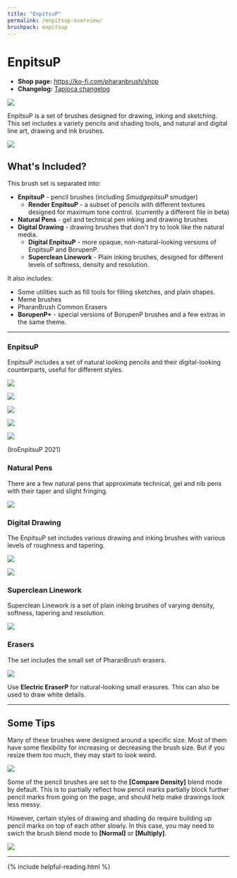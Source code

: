 ```yaml
---
title: "EnpitsuP"
permalink: /enpitsup-overview/
brushpack: enpitsup
---
```


# EnpitsuP

- **Shop page:** https://ko-fi.com/pharanbrush/shop
- **Changelog:** [Tapioca changelog](../enpitsup-changelog)

![](img/enpitsup/enpitsup-cover-mini.png)

EnpitsuP is a set of brushes designed for drawing, inking and sketching. This set includes a variety pencils and shading tools, and natural and digital line art, drawing and ink brushes.

![](img/enpitsup/enpitsup-montage-01.gif)

## What's Included?

This brush set is separated into:
- **EnpitsuP** - pencil brushes (including *SmudgepitsuP* smudger)
    - **Render EnpitsuP** - a subset of pencils with different textures designed for maximum tone control. (currently a different file in beta)
- **Natural Pens** - gel and technical pen inking and drawing brushes
- **Digital Drawing** - drawing brushes that don't try to look like the natural media.
    - **Digital EnpitsuP** - more opaque, non-natural-looking versions of EnpitsuP and BorupenP.
    - **Superclean Linework** - Plain inking brushes, designed for different levels of softness, density and resolution.

It also includes:
- Some utilities such as fill tools for filling sketches, and plain shapes.
- Meme brushes
- PharanBrush Common Erasers
- **BorupenP+** - special versions of BorupenP brushes and a few extras in the same theme.

---

### EnpitsuP

EnpitsuP includes a set of natural looking pencils and their digital-looking counterparts, useful for different styles.

![](img/enpitsup/enpitsup-quackwell-bar.gif)

![](img/enpitsup/enpitsup-pencils.jpg)

![](img/enpitsup/enpitsup-quackwell.jpg)

![](img/enpitsup/enpitsup-renderenpitsu-beta.png)

![](img/enpitsup/enpitsup-iroenpitsu-2021.gif)

(IroEnpitsuP 2021)


### Natural Pens

There are a few natural pens that approximate technical, gel and nib pens with their taper and slight fringing.

![](img/enpitsup/enpitsup-naturalpens.jpg)


### Digital Drawing

The EnpitsuP set includes various drawing and inking brushes with various levels of roughness and tapering.

![](img/enpitsup/enpitsup-inkers-bar.gif)

![](img/enpitsup/enpitsup-digital-drawing.jpg)


### Superclean Linework

Superclean Linework is a set of plain inking brushes of varying density, softness, tapering and resolution.

![](img/enpitsup/enpitsup-superclean.jpg)

### Erasers

The set includes the small set of PharanBrush erasers.

![](img/enpitsup/enpitsup-electriceraser.jpg)

Use **Electric EraserP** for natural-looking small erasures. This can also be used to draw white details.

---

## Some Tips

Many of these brushes were designed around a specific size. Most of them have some flexibility for increasing or decreasing the brush size. But if you resize them too much, they may start to look weird.

![](img/enpitsup/enpitsup-resize-tolerance.jpg)


Some of the pencil brushes are set to the **[Compare Density]** blend mode by default. This is to partially reflect how pencil marks partially block further pencil marks from going on the page, and should help make drawings look less messy.

However, certain styles of drawing and shading do require building up pencil marks on top of each other slowly. In this case, you may need to swich the brush blend mode to **[Normal]** or **[Multiply]**. 

![](img/enpitsup/enpitsup-comparedensity.jpg)


---

{% include helpful-reading.html %}